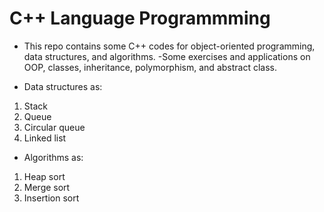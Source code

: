 # C++ Language Programmming

- This repo contains some C++ codes for object-oriented programming, data structures, and algorithms.
-Some exercises and applications on OOP, classes, inheritance, polymorphism, and abstract class.
 
- Data structures as:
1. Stack
2. Queue
3. Circular queue
4. Linked list

- Algorithms as:
1. Heap sort
2. Merge sort
3. Insertion sort
